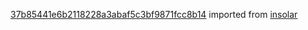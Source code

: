 [37b85441e6b2118228a3abaf5c3bf9871fcc8b14](https://github.com/insolar/insolar/commit/37b85441e6b2118228a3abaf5c3bf9871fcc8b14) imported from [insolar](https://github.com/insolar/insolar)
